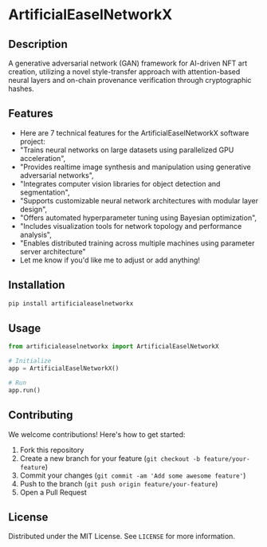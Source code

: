 # ArtificialEaselNetworkX

## Description

A generative adversarial network (GAN) framework for AI-driven NFT art creation, utilizing a novel style-transfer approach with attention-based neural layers and on-chain provenance verification through cryptographic hashes.

## Features

- Here are 7 technical features for the ArtificialEaselNetworkX software project:
- "Trains neural networks on large datasets using parallelized GPU acceleration",
- "Provides realtime image synthesis and manipulation using generative adversarial networks",
- "Integrates computer vision libraries for object detection and segmentation",
- "Supports customizable neural network architectures with modular layer design",
- "Offers automated hyperparameter tuning using Bayesian optimization",
- "Includes visualization tools for network topology and performance analysis",
- "Enables distributed training across multiple machines using parameter server architecture"
- Let me know if you'd like me to adjust or add anything!
## Installation

```bash
pip install artificialeaselnetworkx
```

## Usage

```python
from artificialeaselnetworkx import ArtificialEaselNetworkX

# Initialize
app = ArtificialEaselNetworkX()

# Run
app.run()
```

## Contributing

We welcome contributions! Here's how to get started:

1. Fork this repository
2. Create a new branch for your feature (`git checkout -b feature/your-feature`)
3. Commit your changes (`git commit -am 'Add some awesome feature'`)
4. Push to the branch (`git push origin feature/your-feature`)
5. Open a Pull Request

## License

Distributed under the MIT License. See `LICENSE` for more information.
